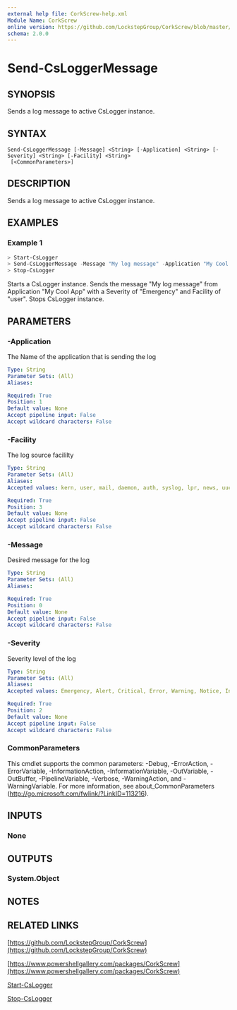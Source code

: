 ```yaml
---
external help file: CorkScrew-help.xml
Module Name: CorkScrew
online version: https://github.com/LockstepGroup/CorkScrew/blob/master/docs/cmdlets/Send-CsLoggerMessage.md
schema: 2.0.0
---
```


# Send-CsLoggerMessage

## SYNOPSIS
Sends a log message to active CsLogger instance.

## SYNTAX

```
Send-CsLoggerMessage [-Message] <String> [-Application] <String> [-Severity] <String> [-Facility] <String>
 [<CommonParameters>]
```

## DESCRIPTION
Sends a log message to active CsLogger instance.

## EXAMPLES

### Example 1
```powershell
> Start-CsLogger
> Send-CsLoggerMessage -Message "My log message" -Application "My Cool App" -Severity "Emergency" -Facility "user"
> Stop-CsLogger
```

Starts a CsLogger instance. Sends the message "My log message" from Application "My Cool App" with a Severity of "Emergency" and Facility of "user". Stops CsLogger instance.

## PARAMETERS

### -Application
The Name of the application that is sending the log

```yaml
Type: String
Parameter Sets: (All)
Aliases:

Required: True
Position: 1
Default value: None
Accept pipeline input: False
Accept wildcard characters: False
```

### -Facility
The log source facililty

```yaml
Type: String
Parameter Sets: (All)
Aliases:
Accepted values: kern, user, mail, daemon, auth, syslog, lpr, news, uucp, clock, authpriv, ftp, ntp, logaudit, logalert, cron, local0, local1, local2, local3, local4, local5, local6, local7

Required: True
Position: 3
Default value: None
Accept pipeline input: False
Accept wildcard characters: False
```

### -Message
Desired message for the log

```yaml
Type: String
Parameter Sets: (All)
Aliases:

Required: True
Position: 0
Default value: None
Accept pipeline input: False
Accept wildcard characters: False
```

### -Severity
Severity level of the log

```yaml
Type: String
Parameter Sets: (All)
Aliases:
Accepted values: Emergency, Alert, Critical, Error, Warning, Notice, Informational, Debug

Required: True
Position: 2
Default value: None
Accept pipeline input: False
Accept wildcard characters: False
```

### CommonParameters
This cmdlet supports the common parameters: -Debug, -ErrorAction, -ErrorVariable, -InformationAction, -InformationVariable, -OutVariable, -OutBuffer, -PipelineVariable, -Verbose, -WarningAction, and -WarningVariable. For more information, see about_CommonParameters (http://go.microsoft.com/fwlink/?LinkID=113216).

## INPUTS

### None
## OUTPUTS

### System.Object
## NOTES

## RELATED LINKS

[https://github.com/LockstepGroup/CorkScrew](https://github.com/LockstepGroup/CorkScrew)

[https://www.powershellgallery.com/packages/CorkScrew](https://www.powershellgallery.com/packages/CorkScrew)

[Start-CsLogger](https://github.com/LockstepGroup/CorkScrew/blob/master/docs/cmdlets/Start-CsLogger.md)

[Stop-CsLogger](https://github.com/LockstepGroup/CorkScrew/blob/master/docs/cmdlets/Stop-CsLogger.md)